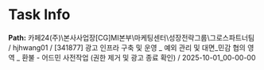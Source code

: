 # Task Info

**Path:** 카페24(주)\본사사업장\[CG]MI본부\마케팅센터\성장전략그룹\그로스파트너팀 / hjhwang01 / [341877] 광고 인프라 구축 및 운영 _ 예외 관리 및 대면_민감 협의 영역 _ 환불 - 어드민 사전작업 (권한 제거 및 광고 종료 확인) / 2025-10-01_00-00-00

